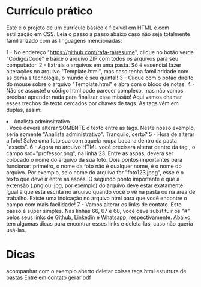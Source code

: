 # Currículo prático

Este é o projeto de um currículo básico e flexível em HTML e com estilização em CSS. Leia o passo a passo abaixo caso não seja totalmente familiarizado com as linguagens mencionadas:

1 - No endereço "https://github.com/rafa-ra/resume", clique no botão verde "Código/Code" e baixe o arquivo ZIP com todos os arquivos para seu computador.
2 - Extraia o arquivos em uma pasta. Só é essencial fazer alterações no arquivo "Template.html", mas caso tenha familiaridade com as demais tecnologia, o mundo é seu quintal!
3 - Clique com o botão direito do mouse sobre o arquivo "Template.html" e abra com o bloco de notas.
4 - Não se assuste! o código html pode parecer complexo, mas não vamos precisar aprender nada para finalizar essa missão! Aqui vamos chamar esses trechos de texto cercados por chaves de tags. As tags vêm em duplas, assim: <li>Analista adminsitrativo</li>. Você deverá alterar SOMENTE o texto entre as tags. Neste nosso exemplo, seria somente "Analista administrativo". Tranquilo, certo?
5 - Hora de alterar a foto! Salve uma foto sua com aquela roupa bacana dentro da pasta "assets". 
6 - Agora no arquivo HTML você precisará alterar dentro da tag <img>, o campo src="professor.png", na linha 23. Entre as aspas, deverá ser colocado o nome do arquivo da sua foto. Dois pontos importantes para funcionar: primeiro, o nome da foto não é qualquer nome, é o nome do arquivo. Por exemplo, se o nome do arquivo for "foto123.jpeg", esse é o texto que deve ir entre as aspas. O segundo ponto importante é que a extensão (.png ou .jpg, por exemplo) do arquivo deve estar exatamente igual à que está escrita no arquivo quando você o vê na pasta ou na área de trabalho. Existe uma indicação no arquivo html para que você encontre o campo com mais facilidade!
7 - Vamos alterar os links de contato. Este passo é super simples. Nas linhas 66, 67 e 68, você deve substituir os "#" pelos seus links de Github, Linkedin e Whatsapp, respectivamente. Abaixo tem algumas dicas para encontrar esses links e deleta-las, caso não queria usá-las.

# Dicas

acompanhar com o exemplo aberto
deletar coisas
tags html
estutrura de pastas
Entre em contato
gerar pdf
